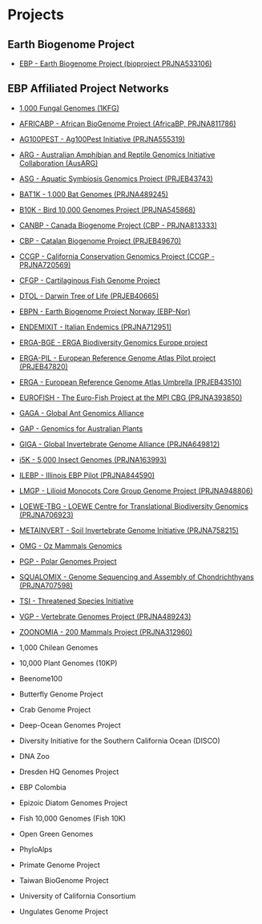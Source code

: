 # Projects


## Earth Biogenome Project

- [EBP - Earth Biogenome Project (bioproject PRJNA533106)](/projects/EBP)

## EBP Affiliated Project Networks

- [1,000 Fungal Genomes (1KFG)](/projects/1KFG)

- [AFRICABP - African BioGenome Project (AfricaBP, 	PRJNA811786)](/projects/AFRICABP)

- [AG100PEST - Ag100Pest Initiative (PRJNA555319)](/projects/AG100PEST)

- [ARG - Australian Amphibian and Reptile Genomics Initiative Collaboration (AusARG)](/projects/ARG)

- [ASG - Aquatic Symbiosis Genomics Project (PRJEB43743)](/projects/ASG)

- [BAT1K - 1,000 Bat Genomes (PRJNA489245)](/projects/BAT1K)

- [B10K - Bird 10,000 Genomes Project (PRJNA545868)](/projects/B10K)

- [CANBP - Canada Biogenome Project (CBP - PRJNA813333)](/projects/CANBP)

- [CBP - Catalan Biogenome Project (PRJEB49670)](/projects/CBP)

- [CCGP - California Conservation Genomics Project (CCGP - PRJNA720569)](/projects/CCGP)

- [CFGP - Cartilaginous Fish Genome Project](/projects/CFGP)

- [DTOL - Darwin Tree of Life (PRJEB40665)](/projects/DTOL)

- [EBPN - Earth Biogenome Project Norway (EBP-Nor)](/projects/EBPN)

- [ENDEMIXIT - Italian Endemics (PRJNA712951)](/projects/ENDEMIXIT)

- [ERGA-BGE - ERGA Biodiversity Genomics Europe project](/projects/ERGA-BGE)

- [ERGA-PIL - European Reference Genome Atlas Pilot project (PRJEB47820)](/projects/ERGA-PIL)

- [ERGA - European Reference Genome Atlas Umbrella (PRJEB43510)](/projects/ERGA)

- [EUROFISH - The Euro-Fish Project at the MPI CBG (PRJNA393850)](/projects/EUROFISH)

- [GAGA - Global Ant Genomics Alliance](/projects/GAGA)

- [GAP - Genomics for Australian Plants](/projects/GAP)

- [GIGA - Global Invertebrate Genome Alliance (PRJNA649812)](/projects/GIGA)

- [i5K - 5,000 Insect Genomes (PRJNA163993)](/projects/i5K)

- [ILEBP - Illinois EBP Pilot (PRJNA844590)](/projects/ILEBP)

- [LMGP - Lilioid Monocots Core Group Genome Project (PRJNA948806)](/projects/LMGP)

- [LOEWE-TBG - LOEWE Centre for Translational Biodiversity Genomics (PRJNA706923)](/projects/LOEWE-TBG)

- [METAINVERT - Soil Invertebrate Genome Initiative (PRJNA758215)](/projects/METAINVERT)

- [OMG - Oz Mammals Genomics](/projects/OMG)

- [PGP - Polar Genomes Project](/projects/PGP)

- [SQUALOMIX - Genome Sequencing and Assembly of Chondrichthyans (PRJNA707598)](/projects/SQUALOMIX)

- [TSI - Threatened Species Initiative](/projects/TSI)

- [VGP  - Vertebrate Genomes Project (PRJNA489243)](/projects/VGP)

- [ZOONOMIA - 200 Mammals Project (PRJNA312960)](/projects/ZOONOMIA)

- 1,000 Chilean Genomes

- 10,000 Plant Genomes (10KP)

- Beenome100

- Butterfly Genome Project

- Crab Genome Project

- Deep-Ocean Genomes Project

- Diversity Initiative for the Southern California Ocean (DISCO)

- DNA Zoo

- Dresden HQ Genomes Project

- EBP Colombia

- Epizoic Diatom Genomes Project

- Fish 10,000 Genomes (Fish 10K)

- Open Green Genomes

- PhyloAlps

- Primate Genome Project

- Taiwan BioGenome Project

- University of California Consortium

- Ungulates Genome Project



